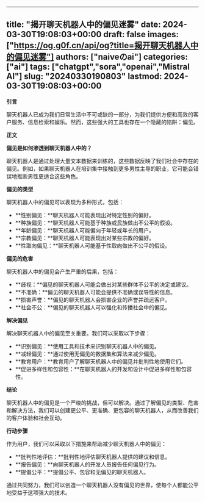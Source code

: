 
---
title: "揭开聊天机器人中的偏见迷雾"
date: 2024-03-30T19:08:03+00:00
draft: false
images: ["https://og.g0f.cn/api/og?title=揭开聊天机器人中的偏见迷雾"]
authors: ["naiveのai"]
categories: ["ai"]
tags: ["chatgpt","sora","openai","Mistral AI"]
slug: "20240330190803"
lastmod: 2024-03-30T19:08:03+00:00
---
**引言**

聊天机器人已成为我们日常生活中不可或缺的一部分，为我们提供方便和高效的客户服务、信息检索和娱乐。然而，这些强大的工具也存在一个隐藏的陷阱：偏见。

**正文**

**偏见是如何渗透到聊天机器人中的？**

聊天机器人是通过处理大量文本数据来训练的，这些数据反映了我们社会中存在的偏见。例如，如果聊天机器人在培训集中接触到更多男性主导的职业，它可能会错误地推断男性更适合这些角色。

**偏见的类型**

聊天机器人中的偏见可以表现为多种形式，包括：

* **性别偏见：**聊天机器人可能表现出对特定性别的偏好。
* **种族偏见：**聊天机器人可能基于种族或民族做出不公平的假设。
* **年龄偏见：**聊天机器人可能偏向于年轻或年长的用户。
* **宗教偏见：**聊天机器人可能表现出对某些宗教的偏好。
* **性取向偏见：**聊天机器人可能基于性取向做出不公平的假设。

**偏见的危害**

聊天机器人中的偏见会产生严重的后果，包括：

* **歧视：**偏见的聊天机器人可能会做出对某些群体不公平的决定或建议。
* **不准确：**偏见的聊天机器人可能会提供不准确或误导性的信息。
* **损害声誉：**偏见的聊天机器人会损害企业的声誉并疏远客户。
* **社会不公：**偏见的聊天机器人可以强化和传播社会中的偏见。

**解决偏见**

解决聊天机器人中的偏见至关重要。我们可以采取以下步骤：

* **识别偏见：**使用工具和技术来识别聊天机器人中的偏见。
* **减轻偏见：**通过使用无偏见的数据集和算法来减少偏见。
* **教育用户：**教育用户了解聊天机器人中的偏见并批判性地使用它们。
* **促进多样性和包容性：**在聊天机器人的开发和设计中促进多样性和包容性。

**结论**

聊天机器人中的偏见是一个严峻的挑战，但可以解决。通过了解偏见的类型、危害和解决方法，我们可以创建更公平、更准确、更包容的聊天机器人，从而改善我们的客户体验和社会互动。

**行动步骤**

作为用户，我们可以采取以下措施来帮助减少聊天机器人中的偏见：

* **批判性地评估：**批判性地评估聊天机器人提供的建议和信息。
* **报告偏见：**向聊天机器人的开发人员报告任何偏见行为。
* **提倡公平：**提倡公平、包容和无偏见的聊天机器人。

通过共同努力，我们可以创造一个聊天机器人没有偏见的世界，使每个人都能公平地受益于这项强大的技术。